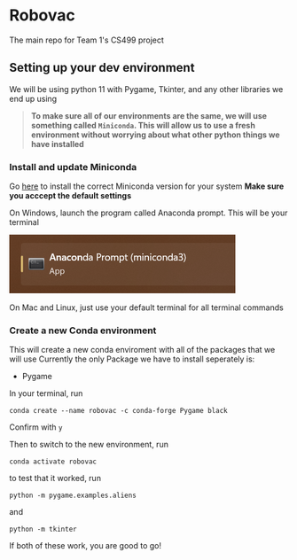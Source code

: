 # Robovac
The main repo for Team 1's CS499 project

## Setting up your dev environment
We will be using python 11 with Pygame, Tkinter, and any other libraries we end up using

> **To make sure all of our environments are the same, we will use something called `Miniconda`. This will allow us to use a fresh environment without worrying about what other python things we have installed**

### Install and update Miniconda
Go [here](https://docs.conda.io/en/latest/miniconda.html) to install the correct Miniconda version for your system **Make sure you acccept the default settings**

On Windows, launch the program called Anaconda prompt. This will be your terminal

![Anaconda Prompt Image](Documentation/AnacondaPrompt.png)

On Mac and Linux, just use your default terminal for all terminal commands

### Create a new Conda environment
This will create a new conda enviroment with all of the packages that we will use
Currently the only Package we have to install seperately is:
-   Pygame

In your terminal, run 

```
conda create --name robovac -c conda-forge Pygame black
```
Confirm with `y`

Then to switch to the new environment, run

```
conda activate robovac
```

to test that it worked, run

```
python -m pygame.examples.aliens
```
and 
```
python -m tkinter
```
If both of these work, you are good to go!
